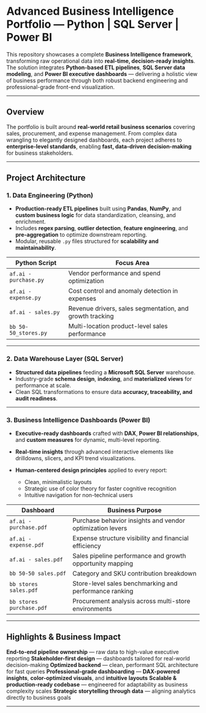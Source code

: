 #  Advanced Business Intelligence Portfolio — Python | SQL Server | Power BI

This repository showcases a complete **Business Intelligence framework**, transforming raw operational data into **real-time, decision-ready insights**. The solution integrates **Python-based ETL pipelines**, **SQL Server data modeling**, and **Power BI executive dashboards** — delivering a holistic view of business performance through both robust backend engineering and professional-grade front-end visualization.

---

##  Overview

The portfolio is built around **real-world retail business scenarios** covering sales, procurement, and expense management. From complex data wrangling to elegantly designed dashboards, each project adheres to **enterprise-level standards**, enabling **fast, data-driven decision-making** for business stakeholders.

---

##  Project Architecture

### 1. Data Engineering (Python)

* **Production-ready ETL pipelines** built using **Pandas**, **NumPy**, and **custom business logic** for data standardization, cleansing, and enrichment.
* Includes **regex parsing**, **outlier detection**, **feature engineering**, and **pre-aggregation** to optimize downstream reporting.
* Modular, reusable `.py` files structured for **scalability and maintainability**.

| Python Script         | Focus Area                                               |
| --------------------- | -------------------------------------------------------- |
| `af.ai - purchase.py` | Vendor performance and spend optimization                |
| `af.ai - expense.py`  | Cost control and anomaly detection in expenses           |
| `af.ai - sales.py`    | Revenue drivers, sales segmentation, and growth tracking |
| `bb 50-50_stores.py`  | Multi-location product-level sales performance           |

---

### 2. Data Warehouse Layer (SQL Server)

* **Structured data pipelines** feeding a **Microsoft SQL Server** warehouse.
* Industry-grade **schema design**, **indexing**, and **materialized views** for performance at scale.
* Clean SQL transformations to ensure data **accuracy, traceability, and audit readiness**.

---

### 3. Business Intelligence Dashboards (Power BI)

* **Executive-ready dashboards** crafted with **DAX**, **Power BI relationships**, and **custom measures** for dynamic, multi-level reporting.
* **Real-time insights** through advanced interactive elements like drilldowns, slicers, and KPI trend visualizations.
* **Human-centered design principles** applied to every report:

  * Clean, minimalistic layouts
  * Strategic use of color theory for faster cognitive recognition
  * Intuitive navigation for non-technical users

| Dashboard                | Business Purpose                                          |
| ------------------------ | --------------------------------------------------------- |
| `af.ai - purchase.pdf`   | Purchase behavior insights and vendor optimization levers |
| `af.ai - expense.pdf`    | Expense structure visibility and financial efficiency     |
| `af.ai - sales.pdf`      | Sales pipeline performance and growth opportunity mapping |
| `bb 50-50 sales.pdf`     | Category and SKU contribution breakdown                   |
| `bb stores sales.pdf`    | Store-level sales benchmarking and performance ranking    |
| `bb stores purchase.pdf` | Procurement analysis across multi-store environments      |

---

##  Highlights & Business Impact

 **End-to-end pipeline ownership** — raw data to high-value executive reporting
 **Stakeholder-first design** — dashboards tailored for real-world decision-making
 **Optimized backend** — clean, performant SQL architecture for fast queries
 **Professional-grade dashboarding** — **DAX-powered insights**, **color-optimized visuals**, and **intuitive layouts**
 **Scalable & production-ready codebase** — engineered for adaptability as business complexity scales
 **Strategic storytelling through data** — aligning analytics directly to business goals

---
